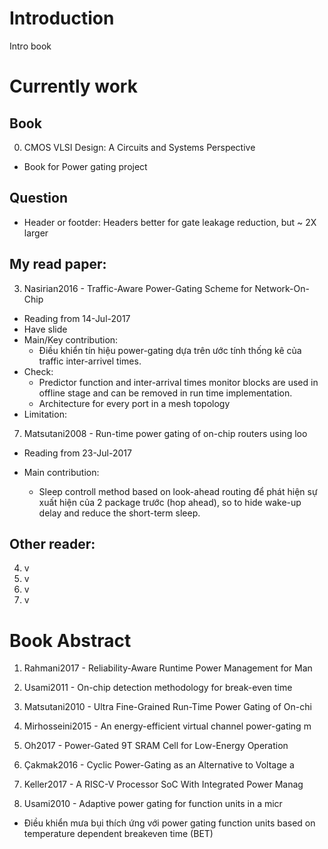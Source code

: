 <!---
/*******************************************************************************
// Project name   :
// File name      : readme.md
// Created date   : Thứ ba 06/27/17
// Author         : Huy Hung Ho
// Last modified  : Thứ ba 06/27/17
// Desc           :
*******************************************************************************/
-->
Introduction
============
Intro book

Currently work
==============
## Book
0.  CMOS VLSI Design: A Circuits and Systems Perspective
- Book for Power gating project

## Question
- Header or footder: Headers better for gate leakage reduction, but ~ 2X larger

## My read paper:
3. Nasirian2016 - Traffic-Aware Power-Gating Scheme for Network-On-Chip
- Reading from 14-Jul-2017
- Have slide
- Main/Key contribution:
	+ Điều khiển tín hiệu power-gating dựa trên ước tính thống kê của traffic inter-arrivel times.
- Check:
	+ Predictor function and inter-arrival times monitor blocks are used in offline stage and can
	be removed in run time implementation.
	+ Architecture for every port in a mesh topology
- Limitation:
	

7.  Matsutani2008 - Run-time power gating of on-chip routers using loo
- Reading from 23-Jul-2017

- Main contribution:
	+ Sleep controll method based on look-ahead routing để phát hiện sự xuất
	hiện của 2 package trước (hop ahead), so to hide wake-up delay and reduce
	the short-term sleep.


## Other reader:
4.  v
5.  v
9.  v
12. v

Book Abstract
=============
1.  Rahmani2017		- Reliability-Aware Runtime Power Management for Man


2.  Usami2011		- On-chip detection methodology for break-even time


6.  Matsutani2010	- Ultra Fine-Grained Run-Time Power Gating of On-chi


8.  Mirhosseini2015	- An energy-efficient virtual channel power-gating m


10. Oh2017			- Power-Gated 9T SRAM Cell for Low-Energy Operation


12. Çakmak2016		- Cyclic Power-Gating as an Alternative to Voltage a


13. Keller2017		- A RISC-V Processor SoC With Integrated Power Manag


14. Usami2010		- Adaptive power gating for function units in a micr
- Điều khiển mưa bụi thích ứng với power gating function units based on temperature dependent breakeven time (BET)

